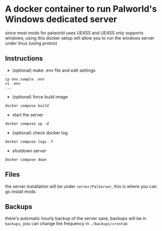 # A docker container to run Palworld's Windows dedicated server

since most mods for palworld uses UE4SS and UE4SS only supports windows; using this docker setup will allow you to run the windows server under linux (using proton)

## Instructions
- (optional) make .env file and edit settings
```
cp env.sample .env
vi .env
...
```

- (optional) force build image
```
docker compose build
```

- start the server
```
docker compose up -d
```

- (optional) check docker log
```
docker compose logs -f
```

- shutdown server
```
docker compose down
```


## Files
the server installation will be under `server/PalServer`, this is where you can go install mods

## Backups
there's automatic hourly backup of the server save, backups will be in `backups`, you can change the frequency in `./backups/crontab`
